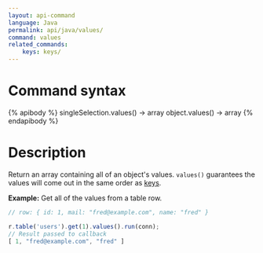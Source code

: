 ```yaml
---
layout: api-command
language: Java
permalink: api/java/values/
command: values
related_commands:
    keys: keys/
---
```


# Command syntax #

{% apibody %}
singleSelection.values() &rarr; array
object.values() &rarr; array
{% endapibody %}

# Description #

Return an array containing all of an object's values. `values()` guarantees the values will come out in the same order as [keys](/api/java/keys).

__Example:__ Get all of the values from a table row.

```js
// row: { id: 1, mail: "fred@example.com", name: "fred" }

r.table('users').get(1).values().run(conn);
// Result passed to callback
[ 1, "fred@example.com", "fred" ]
```

